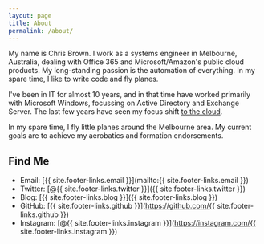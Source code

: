 ```yaml
---
layout: page
title: About
permalink: /about/
---
```


My name is Chris Brown. I work as a systems engineer in Melbourne, Australia, dealing with Office 365 and Microsoft/Amazon's public cloud products. My long-standing passion is the automation of everything. In my spare time, I like to write code and fly planes.

I've been in IT for almost 10 years, and in that time have worked primarily with Microsoft Windows, focussing on Active Directory and Exchange Server. The last few years have seen my focus shift [to the cloud](https://www.youtube.com/watch?v=jR6xbulUmsg&t=6s).

In my spare time, I fly little planes around the Melbourne area. My current goals are to achieve my aerobatics and formation endorsements.

## Find Me

* Email: [{{ site.footer-links.email }}](mailto:{{ site.footer-links.email }})
* Twitter: [@{{ site.footer-links.twitter }}]({{ site.footer-links.twitter }})
* Blog: [{{ site.footer-links.blog }}]({{ site.footer-links.blog }})
* GitHub: [{{ site.footer-links.github }}](https://github.com/{{ site.footer-links.github }})
* Instagram: [@{{ site.footer-links.instagram }}](https://instagram.com/{{ site.footer-links.instagram }})
